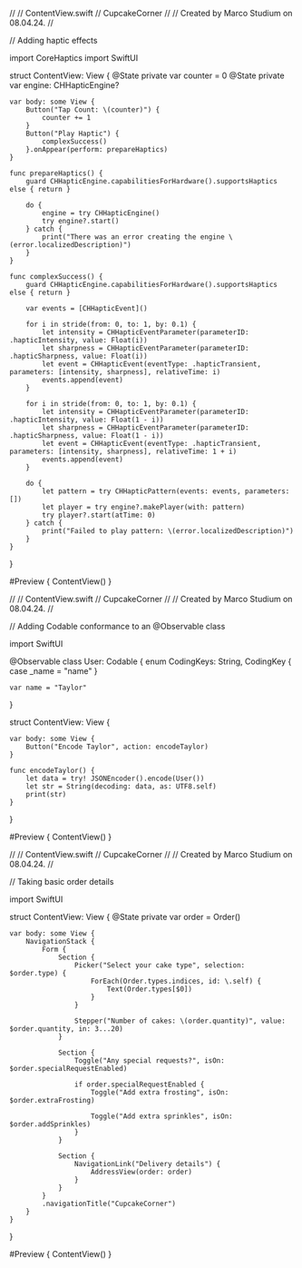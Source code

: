 //
//  ContentView.swift
//  CupcakeCorner
//
//  Created by Marco Studium on 08.04.24.
//

// Adding haptic effects

import CoreHaptics
import SwiftUI

struct ContentView: View {
    @State private var counter = 0
    @State private var engine: CHHapticEngine?
    
    var body: some View {
        Button("Tap Count: \(counter)") {
            counter += 1
        }
        Button("Play Haptic") {
            complexSuccess()
        }.onAppear(perform: prepareHaptics)
    }
    
    func prepareHaptics() {
        guard CHHapticEngine.capabilitiesForHardware().supportsHaptics else { return }
        
        do {
            engine = try CHHapticEngine()
            try engine?.start()
        } catch {
            print("There was an error creating the engine \(error.localizedDescription)")
        }
    }
    
    func complexSuccess() {
        guard CHHapticEngine.capabilitiesForHardware().supportsHaptics else { return }
        
        var events = [CHHapticEvent]()
        
        for i in stride(from: 0, to: 1, by: 0.1) {
            let intensity = CHHapticEventParameter(parameterID: .hapticIntensity, value: Float(i))
            let sharpness = CHHapticEventParameter(parameterID: .hapticSharpness, value: Float(i))
            let event = CHHapticEvent(eventType: .hapticTransient, parameters: [intensity, sharpness], relativeTime: i)
            events.append(event)
        }
        
        for i in stride(from: 0, to: 1, by: 0.1) {
            let intensity = CHHapticEventParameter(parameterID: .hapticIntensity, value: Float(1 - i))
            let sharpness = CHHapticEventParameter(parameterID: .hapticSharpness, value: Float(1 - i))
            let event = CHHapticEvent(eventType: .hapticTransient, parameters: [intensity, sharpness], relativeTime: 1 + i)
            events.append(event)
        }
        
        do {
            let pattern = try CHHapticPattern(events: events, parameters: [])
            let player = try engine?.makePlayer(with: pattern)
            try player?.start(atTime: 0)
        } catch {
            print("Failed to play pattern: \(error.localizedDescription)")
        }
    }
}

#Preview {
    ContentView()
}


//
//  ContentView.swift
//  CupcakeCorner
//
//  Created by Marco Studium on 08.04.24.
//

// Adding Codable conformance to an @Observable class

import SwiftUI

@Observable
class User: Codable {
    enum CodingKeys: String, CodingKey {
        case _name = "name"
    }
    
    var name = "Taylor"
}

struct ContentView: View {
    
    var body: some View {
        Button("Encode Taylor", action: encodeTaylor)
    }
    
    func encodeTaylor() {
        let data = try! JSONEncoder().encode(User())
        let str = String(decoding: data, as: UTF8.self)
        print(str)
    }
}

#Preview {
    ContentView()
}


//
//  ContentView.swift
//  CupcakeCorner
//
//  Created by Marco Studium on 08.04.24.
//

// Taking basic order details

import SwiftUI

struct ContentView: View {
    @State private var order = Order()
    
    var body: some View {
        NavigationStack {
            Form {
                Section {
                    Picker("Select your cake type", selection: $order.type) {
                        ForEach(Order.types.indices, id: \.self) {
                            Text(Order.types[$0])
                        }
                    }
    
                    Stepper("Number of cakes: \(order.quantity)", value: $order.quantity, in: 3...20)
                }
                
                Section {
                    Toggle("Any special requests?", isOn: $order.specialRequestEnabled)
                    
                    if order.specialRequestEnabled {
                        Toggle("Add extra frosting", isOn: $order.extraFrosting)
                        
                        Toggle("Add extra sprinkles", isOn: $order.addSprinkles)
                    }
                }
                
                Section {
                    NavigationLink("Delivery details") {
                        AddressView(order: order)
                    }
                }
            }
            .navigationTitle("CupcakeCorner")
        }
    }
}

#Preview {
    ContentView()
}



